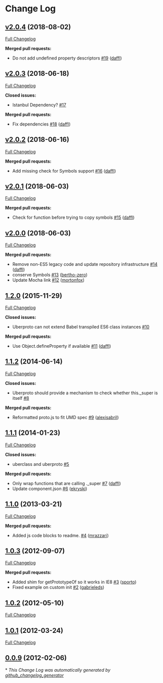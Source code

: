# Change Log

## [v2.0.4](https://github.com/daffl/uberproto/tree/v2.0.4) (2018-08-02)
[Full Changelog](https://github.com/daffl/uberproto/compare/v2.0.3...v2.0.4)

**Merged pull requests:**

- Do not add undefined property descriptors [\#19](https://github.com/daffl/uberproto/pull/19) ([daffl](https://github.com/daffl))

## [v2.0.3](https://github.com/daffl/uberproto/tree/v2.0.3) (2018-06-18)
[Full Changelog](https://github.com/daffl/uberproto/compare/v2.0.2...v2.0.3)

**Closed issues:**

- Istanbul Dependency? [\#17](https://github.com/daffl/uberproto/issues/17)

**Merged pull requests:**

- Fix dependencies [\#18](https://github.com/daffl/uberproto/pull/18) ([daffl](https://github.com/daffl))

## [v2.0.2](https://github.com/daffl/uberproto/tree/v2.0.2) (2018-06-16)
[Full Changelog](https://github.com/daffl/uberproto/compare/v2.0.1...v2.0.2)

**Merged pull requests:**

- Add missing check for Symbols support [\#16](https://github.com/daffl/uberproto/pull/16) ([daffl](https://github.com/daffl))

## [v2.0.1](https://github.com/daffl/uberproto/tree/v2.0.1) (2018-06-03)
[Full Changelog](https://github.com/daffl/uberproto/compare/v2.0.0...v2.0.1)

**Merged pull requests:**

- Check for function before trying to copy symbols [\#15](https://github.com/daffl/uberproto/pull/15) ([daffl](https://github.com/daffl))

## [v2.0.0](https://github.com/daffl/uberproto/tree/v2.0.0) (2018-06-03)
[Full Changelog](https://github.com/daffl/uberproto/compare/1.2.0...v2.0.0)

**Merged pull requests:**

- Remove non-ES5 legacy code and update repository infrastructure  [\#14](https://github.com/daffl/uberproto/pull/14) ([daffl](https://github.com/daffl))
- conserve Symbols [\#13](https://github.com/daffl/uberproto/pull/13) ([bertho-zero](https://github.com/bertho-zero))
- Update Mocha link [\#12](https://github.com/daffl/uberproto/pull/12) ([mortonfox](https://github.com/mortonfox))

## [1.2.0](https://github.com/daffl/uberproto/tree/1.2.0) (2015-11-29)
[Full Changelog](https://github.com/daffl/uberproto/compare/1.1.2...1.2.0)

**Closed issues:**

- Uberproto can not extend Babel transpiled ES6 class instances [\#10](https://github.com/daffl/uberproto/issues/10)

**Merged pull requests:**

- Use Object.defineProperty if available [\#11](https://github.com/daffl/uberproto/pull/11) ([daffl](https://github.com/daffl))

## [1.1.2](https://github.com/daffl/uberproto/tree/1.1.2) (2014-06-14)
[Full Changelog](https://github.com/daffl/uberproto/compare/1.1.1...1.1.2)

**Closed issues:**

- Uberproto should provide a mechanism to check whether this.\_super is itself [\#8](https://github.com/daffl/uberproto/issues/8)

**Merged pull requests:**

- Reformatted proto.js to fit UMD spec [\#9](https://github.com/daffl/uberproto/pull/9) ([alexisabril](https://github.com/alexisabril))

## [1.1.1](https://github.com/daffl/uberproto/tree/1.1.1) (2014-01-23)
[Full Changelog](https://github.com/daffl/uberproto/compare/1.1.0...1.1.1)

**Closed issues:**

- uberclass and uberproto [\#5](https://github.com/daffl/uberproto/issues/5)

**Merged pull requests:**

- Only wrap functions that are calling .\_super [\#7](https://github.com/daffl/uberproto/pull/7) ([daffl](https://github.com/daffl))
- Update component.json [\#6](https://github.com/daffl/uberproto/pull/6) ([ekryski](https://github.com/ekryski))

## [1.1.0](https://github.com/daffl/uberproto/tree/1.1.0) (2013-03-21)
[Full Changelog](https://github.com/daffl/uberproto/compare/1.0.3...1.1.0)

**Merged pull requests:**

- Added js code blocks to readme. [\#4](https://github.com/daffl/uberproto/pull/4) ([mrazzari](https://github.com/mrazzari))

## [1.0.3](https://github.com/daffl/uberproto/tree/1.0.3) (2012-09-07)
[Full Changelog](https://github.com/daffl/uberproto/compare/1.0.2...1.0.3)

**Merged pull requests:**

- Added shim for getPrototypeOf so it works in IE8 [\#3](https://github.com/daffl/uberproto/pull/3) ([sporto](https://github.com/sporto))
- Fixed example on custom init [\#2](https://github.com/daffl/uberproto/pull/2) ([gabrieleds](https://github.com/gabrieleds))

## [1.0.2](https://github.com/daffl/uberproto/tree/1.0.2) (2012-05-10)
[Full Changelog](https://github.com/daffl/uberproto/compare/1.0.1...1.0.2)

## [1.0.1](https://github.com/daffl/uberproto/tree/1.0.1) (2012-03-24)
[Full Changelog](https://github.com/daffl/uberproto/compare/0.0.9...1.0.1)

## [0.0.9](https://github.com/daffl/uberproto/tree/0.0.9) (2012-02-06)


\* *This Change Log was automatically generated by [github_changelog_generator](https://github.com/skywinder/Github-Changelog-Generator)*